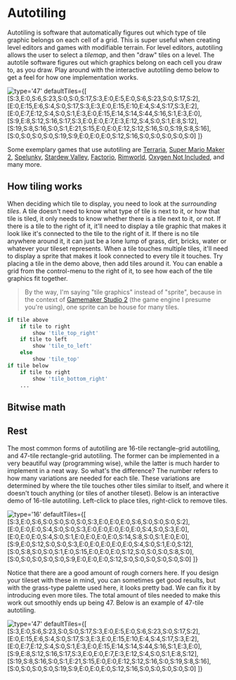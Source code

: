 
# Autotiling

Autotiling is software that automatically figures out which type of tile graphic belongs on each cell of a grid. This is super useful when creating level editors and games with modifiable terrain. For level editors, autotiling allows the user to select a *tilemap*, and then "draw" tiles on a level. The autotile software figures out which graphics belong on each cell you draw to, as you draw. Play around with the interactive autotiling demo below to get a feel for how one implementation works.

![
    type='47'
    defaultTiles={`[
        [S:3,E:0,S:6,S:23,S:0,S:0,S:17,S:3,E:0,E:5,E:0,S:6,S:23,S:0,S:17,S:2],
        [E:0,E:15,E:6,S:4,S:0,S:17,S:3,E:3,E:0,E:15,E:10,E:4,S:4,S:17,S:3,E:2],
        [E:0,E:7,E:12,S:4,S:0,S:1,E:3,E:0,E:15,E:14,S:14,S:44,S:16,S:1,E:3,E:0],
        [S:9,E:8,S:12,S:16,S:17,S:3,E:0,E:0,E:7,E:3,E:12,S:4,S:0,S:1,E:8,S:12],
        [S:19,S:8,S:16,S:0,S:1,E:21,S:15,E:0,E:0,E:12,S:12,S:16,S:0,S:19,S:8,S:16],
        [S:0,S:0,S:0,S:0,S:19,S:9,E:0,E:0,E:0,S:12,S:16,S:0,S:0,S:0,S:0,S:0]
    ]`}
](Autotiling.jsx)

Some exemplary games that use autotiling are [Terraria](http://terraria.org/), [Super Mario Maker 2](https://www.mariowiki.com/Super_Mario_Maker_2), [Spelunky](https://spelunkyworld.com/), [Stardew Valley](https://www.stardewvalley.net/), [Factorio](https://www.factorio.com/), [Rimworld](https://rimworldgame.com/), [Oxygen Not Included](https://store.steampowered.com/app/457140/Oxygen_Not_Included/), and many more.

## How tiling works

When deciding which tile to display, you need to look at the *surrounding tiles*. A tile doesn't need to know what type of tile is next to it, or how that tile is tiled, it only needs to know whether there is a tile next to it, or not. If there is a tile to the right of it, it'll need to display a tile graphic that makes it look like it's connected to the tile to the right of it. If there is no tile anywhere around it, it can just be a lone lump of grass, dirt, bricks, water or whatever your tileset represents. When a tile touches multiple tiles, it'll need to display a sprite that makes it look connected to every tile it touches. Try placing a tile in the demo above, then add tiles around it. You can enable a grid from the control-menu to the right of it, to see how each of the tile graphics fit together.

> By the way, I'm saying "tile graphics" instead of "sprite", because in the context of [Gamemaker Studio 2](https://www.yoyogames.com/gamemaker) (the game engine I presume you're using), one sprite can be house for many tiles.

```python
if tile above
    if tile to right
        show 'tile_top_right'
    if tile to left
        show 'tile_to_left'
    else
        show 'tile_top'
if tile below
    if tile to right
        show 'tile_bottom_right'
    ...
```

## Bitwise math

## Rest

The most common forms of autotiling are 16-tile rectangle-grid autotiling, and 47-tile rectangle-grid autotiling. The former can be implemented in a very beautiful way (programming wise), while the latter is much harder to implement in a neat way. So what's the difference? The number refers to how many variations are needed for each tile. These variations are determined by where the tile touches other tiles similar to itself, and where it doesn't touch anything (or tiles of another tileset). Below is an interactive demo of 16-tile autotiling. Left-click to place tiles, right-click to remove tiles.

![
    type='16'
    defaultTiles={`[
        [S:3,E:0,S:6,S:0,S:0,S:0,S:0,S:3,E:0,E:0,E:0,S:6,S:0,S:0,S:0,S:2],
        [E:0,E:0,E:0,S:4,S:0,S:0,S:3,E:0,E:0,E:0,E:0,E:0,S:4,S:0,S:3,E:0],
        [E:0,E:0,E:0,S:4,S:0,S:1,E:0,E:0,E:0,E:0,S:14,S:8,S:0,S:1,E:0,E:0],
        [S:9,E:0,S:12,S:0,S:0,S:3,E:0,E:0,E:0,E:0,E:0,S:4,S:0,S:1,E:0,S:12],
        [S:0,S:8,S:0,S:0,S:1,E:0,S:15,E:0,E:0,E:0,S:12,S:0,S:0,S:0,S:8,S:0],
        [S:0,S:0,S:0,S:0,S:0,S:9,E:0,E:0,E:0,S:12,S:0,S:0,S:0,S:0,S:0,S:0]
    ]`}
](Autotiling.jsx)

Notice that there are a good amount of rough corners here. If you design your tileset with these in mind, you can sometimes get good results, but with the grass-type palette used here, it looks pretty bad. We can fix it by introducing even more tiles. The total amount of tiles needed to make this work out smoothly ends up being 47. Below is an example of 47-tile autotiling.

![
    type='47'
    defaultTiles={`[
        [S:3,E:0,S:6,S:23,S:0,S:0,S:17,S:3,E:0,E:5,E:0,S:6,S:23,S:0,S:17,S:2],
        [E:0,E:15,E:6,S:4,S:0,S:17,S:3,E:3,E:0,E:15,E:10,E:4,S:4,S:17,S:3,E:2],
        [E:0,E:7,E:12,S:4,S:0,S:1,E:3,E:0,E:15,E:14,S:14,S:44,S:16,S:1,E:3,E:0],
        [S:9,E:8,S:12,S:16,S:17,S:3,E:0,E:0,E:7,E:3,E:12,S:4,S:0,S:1,E:8,S:12],
        [S:19,S:8,S:16,S:0,S:1,E:21,S:15,E:0,E:0,E:12,S:12,S:16,S:0,S:19,S:8,S:16],
        [S:0,S:0,S:0,S:0,S:19,S:9,E:0,E:0,E:0,S:12,S:16,S:0,S:0,S:0,S:0,S:0]
    ]`}
](Autotiling.jsx)
